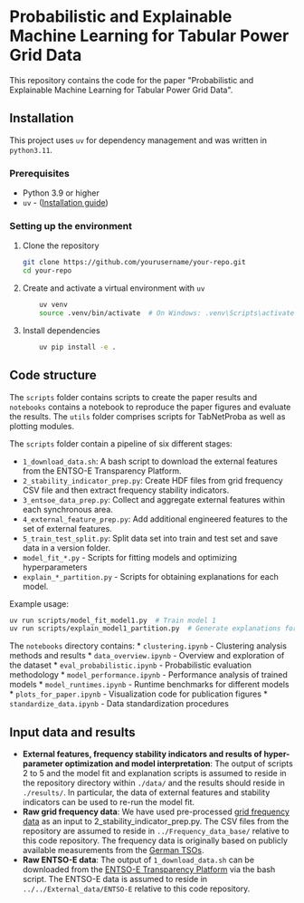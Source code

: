 # Probabilistic and Explainable Machine Learning for Tabular Power Grid Data

This repository contains the code for the paper "Probabilistic and Explainable Machine Learning for Tabular Power Grid Data".

## Installation

This project uses `uv` for dependency management and was written in `python3.11`.

### Prerequisites

- Python 3.9 or higher
- `uv` - ([Installation guide](https://github.com/astral-sh/uv))

### Setting up the environment

1. Clone the repository
   ```bash
   git clone https://github.com/yourusername/your-repo.git
   cd your-repo
   ```

2. Create and activate a virtual environment with `uv`
    ```bash
        uv venv
        source .venv/bin/activate  # On Windows: .venv\Scripts\activate
    ```

3. Install dependencies
    ```bash
        uv pip install -e . 
    ```


## Code structure

The `scripts` folder contains scripts to create the paper results and `notebooks` contains a notebook to reproduce the paper figures and evaluate the results. The `utils` folder comprises scripts for TabNetProba as well as plotting modules.

The `scripts` folder contain a pipeline of six different stages:

* `1_download_data.sh`: A bash script to download the external features from the ENTSO-E Transparency Platform. 
* `2_stability_indicator_prep.py`: Create HDF files from grid frequency CSV file and then extract frequency stability indicators.
* `3_entsoe_data_prep.py`: Collect and aggregate external features within each synchronous area.
* `4_external_feature_prep.py`: Add additional engineered features to the set of external features.
* `5_train_test_split.py`: Split data set into train and test set and save data in a version folder.
* `model_fit_*.py` - Scripts for fitting models and optimizing hyperparameters
* `explain_*_partition.py` - Scripts for obtaining explanations for each model.
 

Example usage:
```bash
uv run scripts/model_fit_model1.py  # Train model 1
uv run scripts/explain_model1_partition.py  # Generate explanations for model 1
```

The `notebooks` directory contains:
    * `clustering.ipynb` - Clustering analysis methods and results
    * `data_overview.ipynb` - Overview and exploration of the dataset
    * `eval_probabilistic.ipynb` - Probabilistic evaluation methodology
    * `model_performance.ipynb` - Performance analysis of trained models
    * `model_runtimes.ipynb` - Runtime benchmarks for different models
    * `plots_for_paper.ipynb` - Visualization code for publication figures
    * `standardize_data.ipynb` - Data standardization procedures


## Input data and results

* **External features, frequency stability indicators and results of hyper-parameter optimization and model interpretation**: The output of scripts 2 to 5 and the model fit and explanation scripts is assumed to reside in the repository directory within `./data/` and the results should reside in `./results/`. In particular, the data of external features and stability indicators can be used to re-run the model fit. 
* **Raw grid frequency data**: We have used pre-processed [grid frequency data](https://zenodo.com) as an input to 2_stability_indicator_prep.py. The CSV files from the repository are assumed to reside in `../Frequency_data_base/` relative to this code repository. The frequency data is originally based on publicly available measurements from the [German TSOs](https://www.netztransparenz.de/de-de/Regelenergie/Daten-Regelreserve/Sek%C3%BCndliche-Daten).
* **Raw ENTSO-E data**: The output of `1_download_data.sh` can be downloaded from the [ENTSO-E Transparency Platform](transparency.entsoe.eu/) via the bash script. The ENTSO-E data is assumed to reside in `../../External_data/ENTSO-E` relative to this code repository.


